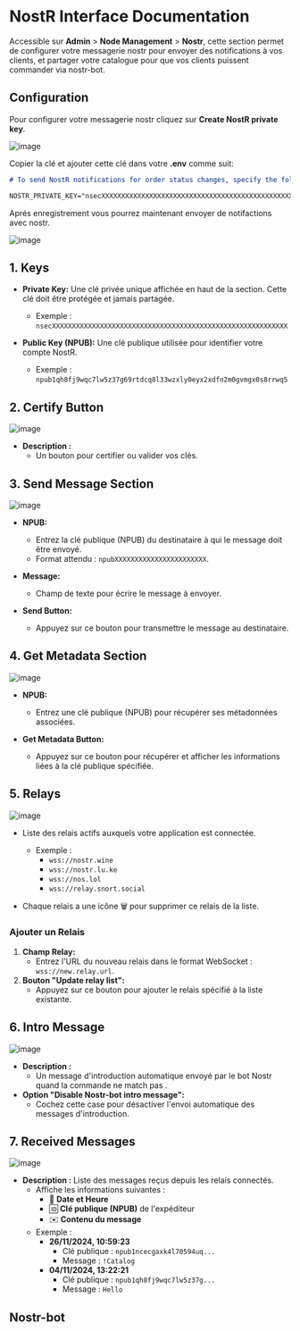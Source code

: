 # **NostR Interface Documentation**

Accessible sur **Admin** > **Node Management** > **Nostr**, cette section permet de configurer votre messagerie nostr pour envoyer des notifications à vos clients, et partager votre catalogue pour que vos clients puissent commander via nostr-bot.

## Configuration

Pour configurer votre messagerie nostr cliquez sur **Create NostR private key**.

![image](https://github.com/user-attachments/assets/5582f837-5afc-47a3-b434-8e639fc07422)

Copier la clé et ajouter cette clé dans votre **.env** comme suit:

```markdown
# To send NostR notifications for order status changes, specify the following. Eg nsecXXXX...

NOSTR_PRIVATE_KEY="nsecXXXXXXXXXXXXXXXXXXXXXXXXXXXXXXXXXXXXXXXXXXXXXXXXXXXX"
```

Aprés enregistrement vous pourrez maintenant envoyer de notifactions avec nostr.

![image](https://github.com/user-attachments/assets/ddddb862-1169-41a5-8807-256f50f4762e)

## **1. Keys**

- **Private Key:** Une clé privée unique affichée en haut de la section. Cette clé doit être protégée et jamais partagée.

  - Exemple : `nsecXXXXXXXXXXXXXXXXXXXXXXXXXXXXXXXXXXXXXXXXXXXXXXXXXXXXXXXXXXX`

- **Public Key (NPUB):** Une clé publique utilisée pour identifier votre compte NostR.
  - Exemple : `npub1qh8fj9wqc7lw5z37g69rtdcq8l33wzxly0eyx2xdfn2m0gvmgx0s8rrwq5`

## **2. Certify Button**

![image](https://github.com/user-attachments/assets/ea8c757b-3c7d-440f-bcdc-41bf7626b2f3)

- **Description :**
  - Un bouton pour certifier ou valider vos clés.

## **3. Send Message Section**

![image](https://github.com/user-attachments/assets/4257e645-a9f2-464d-bda5-d1b6b8b5a0f1)

- **NPUB:**

  - Entrez la clé publique (NPUB) du destinataire à qui le message doit être envoyé.
  - Format attendu : `npubXXXXXXXXXXXXXXXXXXXXXXX`.

- **Message:**

  - Champ de texte pour écrire le message à envoyer.

- **Send Button:**
  - Appuyez sur ce bouton pour transmettre le message au destinataire.

## **4. Get Metadata Section**

![image](https://github.com/user-attachments/assets/be50b5c1-9ea3-4bea-8d6c-f24470437902)

- **NPUB:**

  - Entrez une clé publique (NPUB) pour récupérer ses métadonnées associées.

- **Get Metadata Button:**
  - Appuyez sur ce bouton pour récupérer et afficher les informations liées à la clé publique spécifiée.

## **5. Relays**

![image](https://github.com/user-attachments/assets/f0e1d264-e16f-4d96-b9ff-a262b8dcd707)

- Liste des relais actifs auxquels votre application est connectée.

  - Exemple :
    - `wss://nostr.wine`
    - `wss://nostr.lu.ke`
    - `wss://nos.lol`
    - `wss://relay.snort.social`

- Chaque relais a une icône 🗑️ pour supprimer ce relais de la liste.

### **Ajouter un Relais**

1. **Champ Relay:**
   - Entrez l'URL du nouveau relais dans le format WebSocket : `wss://new.relay.url`.
2. **Bouton "Update relay list":**
   - Appuyez sur ce bouton pour ajouter le relais spécifié à la liste existante.

## **6. Intro Message**

![image](https://github.com/user-attachments/assets/ecb84a14-725c-4776-9728-d616acc47538)

- **Description :**
  - Un message d'introduction automatique envoyé par le bot Nostr quand la commande ne match pas .
- **Option "Disable Nostr-bot intro message":**
  - Cochez cette case pour désactiver l'envoi automatique des messages d'introduction.

## **7. Received Messages**

![image](https://github.com/user-attachments/assets/609c4fa9-e649-4a78-a1d0-a53f52781c27)

- **Description :** Liste des messages reçus depuis les relais connectés.
  - Affiche les informations suivantes :
    - 📅 **Date et Heure**
    - 🆔 **Clé publique (NPUB)** de l'expéditeur
    - ✉️ **Contenu du message**
  - Exemple :
    - **26/11/2024, 10:59:23**
      - Clé publique : `npub1ncecgaxk4l70594uq...`
      - Message : `!Catalog`
    - **04/11/2024, 13:22:21**
      - Clé publique : `npub1qh8fj9wqc7lw5z37g...`
      - Message : `Hello`

## Nostr-bot
